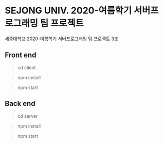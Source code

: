 # SEJONG UNIV. 2020-여름학기 서버프로그래밍 팀 프로젝트

세종대학교 2020-여름학기 서버프로그래밍 팀 프로젝트 3조

## Front end

> cd client

> npm install

> npm start

## Back end

> cd server

> npm install

> npm start
